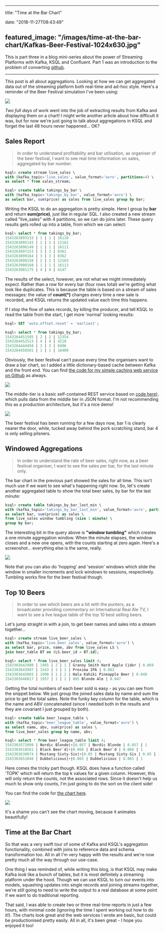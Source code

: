 
---
title: "Time at the Bar Chart"

date: "2018-11-27T08:43:49"

featured_image: "/images/time-at-the-bar-chart/Kafkas-Beer-Festival-1024x630.jpg"
---



This is part three in a blog mini-series about the power of Streaming Platforms with Kafka, KSQL and Confluent.  Part 1 was an introduction to the problem of converting <a href="https://github.com/DanteLore/events_to_models">github</a>.


---


This post is all about aggregations.  Looking at how we can get aggregated data out of the streaming platform both real-time and ad-hoc style.  Here's a reminder of the Beer Festival simulation I've been using:

<img src="/images/time-at-the-bar-chart/Kafkas-Beer-Festival-1024x630.jpg"/>

*Two full days* of work went into the job of extracting results from Kafka and displaying them on a chart!  I might write another article about how difficult it was, but for now we're just going to talk about aggregations in KSQL and forget the last 48 hours never happened... OK?

## Sales Report

<blockquote class="wp-block-quote">In order to understand profitability and bar utilisation, as organiser of the beer festival, I want to see real time information on sales, aggregated by bar number.</blockquote>

```sql
ksql> create stream live_sales \
with (kafka_topic='live_sales', value_format='avro', partitions=4) \
as select * from sales_stream;

ksql> create table takings_by_bar \
with (kafka_topic='takings_by_bar', value_format='avro') \
as select bar, sum(price) as sales from live_sales group by bar;
```

Writing the KSQL to do an aggregation is pretty simple.  Here I group by **bar** and return **sum(price)**, just like in regular SQL.  I also created a new stream called "live_sales" with 4 partitions, so we can do joins later. These query results gets rolled up into a table, from which we can select:

```sql
ksql> select * from takings_by_bar;
1543263893133 | 1 | 1 | 16110
1543263895143 | 2 | 2 | 12162
1543263896149 | 1 | 1 | 16111
1543263897153 | 3 | 3 | 8361
1543263899164 | 3 | 3 | 8362
1543263898158 | 2 | 2 | 12163
1543263900168 | 1 | 1 | 16113
1543263901175 | 4 | 4 | 4147
```

The results of the select, however, are not what we might immediately expect.  Rather than a row for every bar (four rows total) we're getting what look like duplicates.  This is because the table is based on a stream of sales messages: the value of **count(*)** changes every time a new sale is recorded, and KSQL returns the updated value each time this happens.

If I stop the flow of sales records, by killing the producer, and tell KSQL to read the table from the start, I get more 'normal' looking results:

```sql
ksql> SET 'auto.offset.reset' = 'earliest';

ksql> select * from takings_by_bar;
1543264451505 | 2 | 2 | 12354
1543264452513 | 4 | 4 | 4218
1543264444458 | 3 | 3 | 8496
1543264450501 | 1 | 1 | 16409
```

Obviously, the beer festival can't pause every time the organisers want to draw a bar chart, so I added a little dictionary-based cache between Kafka and the front end.  You can find <a href="https://github.com/DanteLore/events_to_models/blob/master/src/main/scala/com/logicalgenetics/reports/SalesServer.scala">the code for my simple caching web service on Github</a> as always.

<img src="/images/time-at-the-bar-chart/DIY-Kafka-REST-Proxy-1-1024x233.png"/>

The middle-tier is a basic self-contained REST service based on <a href="https://github.com/DanteLore/events_to_models/blob/master/src/main/webapp/barchart.html">code here</a>), which pulls data from the middle tier in JSON format.  I'm not recommending this as a production architecture, but it's a nice demo!

<img src="/images/time-at-the-bar-chart/Screenshot-2018-11-26-21.14.26-1024x555.png"/>

The beer festival has been running for a few days now, bar 1 is clearly nearer the door, while, tucked away behind the pork scratching stand, bar 4 is only selling pilsners.

## Windowed Aggregations

<blockquote class="wp-block-quote is-style-default">In order to understand the rate of beer sales, right now, as a beer festival organiser, I want to see the sales per bar, for the last minute only.</blockquote>

The bar chart in the previous part showed the sales for all time.  This isn't much use if we want to see what's happening right now.  So, let's create another aggregated table to show the total beer sales, by bar for the last minute:

```sql
ksql> create table takings_by_bar_last_min \
with (kafka_topic='takings_by_bar_last_min', value_format='avro', partitions=1) \
as select bar, sum(price) as sales \
from live_sales window tumbling (size 1 minute) \
group by bar;
```

The interesting bit in the query above is **"window tumbling"** which creates a one minute aggregation window.  When the minute elapses, the window closes and a new one opens, with the counts starting at zero again.  Here's a screenshot... everything else is the same, really.

<img src="/images/time-at-the-bar-chart/Screenshot-2018-11-26-21.28.37-1024x578.png"/>

Note that you can also do 'hopping' and 'session' windows which slide the window in smaller increments and lock windows to sessions, respectively.  Tumbling works fine for the beer festival though.

## Top 10 Beers

<blockquote class="wp-block-quote">In order to see which beers are a hit with the punters, as a broadcaster providing commentary on International Real Ale TV, I want to see a live league table of the top 10 best selling beers.</blockquote>

Let's jump straight in with a join, to get beer names and sales into a stream together... 

```sql
ksql> create stream live_beer_sales \
with (kafka_topic='live_beer_sales', value_format='avro') \
as select bar, price, name, abv from live_sales LS \
join beer_table BT on (LS.beer_id = BT.id);

ksql> select * from live_beer_sales limit 4;
1543303642980 | 1465 | 2 | 1 | Granny Smith Hard Apple Cider | 0.069
1543303643997 | 1543 | 1 | 1 | Proxima IPA | 0.063
1543303645003 | 1098 | 1 | 2 | Hala Kahiki Pineapple Beer | 0.048
1543303646017 | 1957 | 1 | 1 | 805 Blonde Ale | 0.047
```

Getting the total numbers of each beer sold is easy - as you can see from the snippet below.  We just group the joined sales data by name and sum the price to get the total sales.  Note the funky key column for the table, which is the name and ABV concatenated (since I needed both in the results and they are covariant I just grouped by both).

```sql
ksql> create table beer_league_table \
with (kafka_topic='beer_league_table', value_format='avro') \
as select name, abv, sum(price) as sales \
from live_beer_sales group by name, abv;

ksql> select * from beer_league_table limit 4;
1543303572099 | Nordic Blonde|+|0.057 | Nordic Blonde | 0.057 | 1
1543303618561 | Black Beer`d|+|0.068 | Black Beer`d | 0.068 | 1
1543303630874 | Mustang Sixty-Six|+|0.05 | Mustang Sixty-Six | 0.05 | 1
1543303651048 | Dubbelicious|+|0.065 | Dubbelicious | 0.065 | 1
```

Here comes the tricky part though.  KSQL does have a function called 'TOPK' which will return the top k values for a given column.  However, this will only return the counts, not the associated rows.  Since it doesn't help us much to show only counts, I'm just going to do the sort on the client side!

You can find the code for <a href="https://github.com/DanteLore/events_to_models/blob/master/src/main/webapp/top-beers.html">the chart here</a>.

<img src="/images/time-at-the-bar-chart/Screenshot-2018-11-27-08.15.08-1024x694.png"/>

It's a shame you can't see the chart moving, because it animates beautifully!

## Time at the Bar Chart

So that was a very swift tour of some of Kafka and KSQL's aggregation functionality, combined with joins to reference data and schema transformation too.  All in all I'm very happy with the results and we're now pretty much all the way through our use-case.

One thing I was reminded of, while writing this blog, is that KSQL may make Kafka *look* like a bunch of tables, but it is most definitely a streaming platform under the hood.  Though we can use KSQL to turn our events into models, squashing updates into single records and joining streams together, we're still going to need to write the output to a real database at some point if we want to do traditional reporting.

That said, I was able to create two or three real-time reports in just a few hours, with minimal code (ignoring the time I spent working out how to do it!).  The charts look great and the web services I wrote are basic, but could be productionised pretty easily.  All in all, it's been great - I hope you enjoyed it too!
